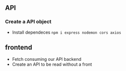 ## API

### Create a API object
 - Install dependeces `npm i express nodemon cors axios`


## frontend

-  Fetch consuming our API backend
- Create an API to be read without a front